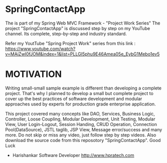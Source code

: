 # SpringContactApp
The is part of my Spring Web MVC Framework - "Project Work Series"
The project "SpringContactApp" is discussed step by step on my YouTube channel.
Its complete, step-by-step and industry standard.

Refer my YoutTube "Spring Project Work" series from this link : 
https://www.youtube.com/watch?v=MAiZwI0fJOM&index=1&list=PLLGI5phu9E46Amea05e_EybG1Mebo1ev5

# MOTIVATION
Writing small-small sample example is different than developing a complete project. 
That's why I planned to develop a small but complete project to cover up the best practices of software development and modular approaches used by experts for production grade enterprise application.

This project covered many concepts like DAO, Services, Business Logic, Controller, Loose Coupling, Modular Development, Unit Testing, Modular View, User Login-Logout, Session Handing, CRUD Operation, Connection Pool(DataSource), JSTL taglib, JSP View, Message error/success and many more. Do not skip or miss any video, just follow step by step videos.
Also download the source code from this reposotory "SpringContactApp". 
Good Luck

- Harishankar
Software Developer
http://www.hpratech.com
 
